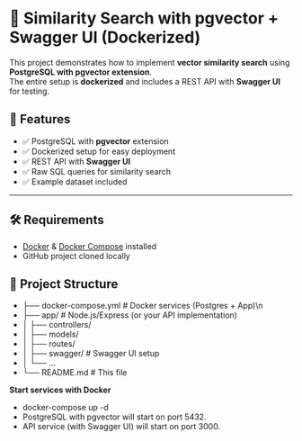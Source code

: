 # 🚀 Similarity Search with pgvector + Swagger UI (Dockerized)

This project demonstrates how to implement **vector similarity search** using **PostgreSQL with pgvector extension**.  
The entire setup is **dockerized** and includes a REST API with **Swagger UI** for testing.

## 📌 Features
- ✅ PostgreSQL with **pgvector** extension  
- ✅ Dockerized setup for easy deployment  
- ✅ REST API with **Swagger UI**  
- ✅ Raw SQL queries for similarity search  
- ✅ Example dataset included  

---

## 🛠️ Requirements
- [Docker](https://www.docker.com/) & [Docker Compose](https://docs.docker.com/compose/install/) installed
- GitHub project cloned locally


## 📂 Project Structure
- ├── docker-compose.yml # Docker services (Postgres + App)\n
- ├── app/ # Node.js/Express (or your API implementation)
- │ ├── controllers/
- │ ├── models/
- │ ├── routes/
- │ ├── swagger/ # Swagger UI setup
- │ └── ...
- └── README.md # This file

**Start services with Docker**
- docker-compose up -d
- PostgreSQL with pgvector will start on port 5432.
- API service (with Swagger UI) will start on port 3000.
